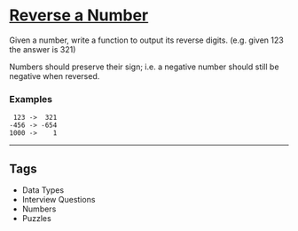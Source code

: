 # [Reverse a Number](https://www.codewars.com/kata/555bfd6f9f9f52680f0000c5)

Given a number, write a function to output its reverse digits. (e.g. given 123 the answer is 321)

Numbers should preserve their sign; i.e. a negative number should still be negative when reversed.

### Examples

```
 123 ->  321
-456 -> -654
1000 ->    1
```

---

## Tags

- Data Types
- Interview Questions
- Numbers
- Puzzles
